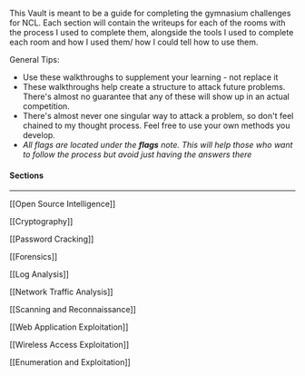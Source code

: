 This Vault is meant to be a guide for completing the gymnasium challenges for NCL. Each section will contain the writeups for each of the rooms with the process I used to complete them, alongside the tools I used to complete each room and how I used them/ how I could tell how to use them.

General Tips:
- Use these walkthroughs to supplement your learning - not replace it
- These walkthroughs help create a structure to attack future problems. There's almost no guarantee that any of these will show up in an actual competition.
- There's almost never one singular way to attack a problem, so don't feel chained to my thought process. Feel free to use your own methods you develop.
- *All flags are located under the **flags** note. This will help those who want to follow the process but avoid just having the answers there*
#### Sections
***
[[Open Source Intelligence]]

[[Cryptography]]

[[Password Cracking]]

[[Forensics]]

[[Log Analysis]]

[[Network Traffic Analysis]]

[[Scanning and Reconnaissance]]

[[Web Application Exploitation]]

[[Wireless Access Exploitation]]

[[Enumeration and Exploitation]]

